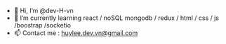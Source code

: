 - 👋 Hi, I’m @dev-H-vn
- 🌱 I’m currently learning react / noSQL mongodb / redux / html / css / js /boostrap /socketio 
- 📫 Contact me : huylee.dev.vn@gmail.com

<!---
dev-H-vn/dev-H-vn is a ✨ special ✨ repository because its `README.md` (this file) appears on your GitHub profile.
You can click the Preview link to take a look at your changes.
--->

